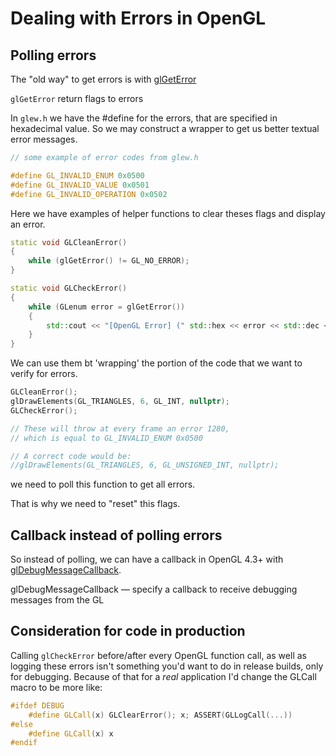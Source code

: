 # Dealing with Errors in OpenGL

## Polling errors

The "old way" to get errors is with [glGetError](http://docs.gl/gl4/glGetError)

```glGetError``` return flags to errors

In ```glew.h``` we have the #define for the errors, that are specified in hexadecimal value. So we may construct a wrapper to get us better textual error messages.

```cpp
// some example of error codes from glew.h

#define GL_INVALID_ENUM 0x0500
#define GL_INVALID_VALUE 0x0501
#define GL_INVALID_OPERATION 0x0502
```

Here we have examples of helper functions to clear theses flags and display an error.

```cpp
static void GLCleanError()
{
	while (glGetError() != GL_NO_ERROR);
}

static void GLCheckError()
{
	while (GLenum error = glGetError())
	{
		std::cout << "[OpenGL Error] (" std::hex << error << std::dec << ")" << std::endl;
	}    
}
```

We can use them bt 'wrapping' the portion of the code that we want to verify for errors.

```cpp
GLCleanError();
glDrawElements(GL_TRIANGLES, 6, GL_INT, nullptr);
GLCheckError();

// These will throw at every frame an error 1280,
// which is equal to GL_INVALID_ENUM 0x0500

// A correct code would be:
//glDrawElements(GL_TRIANGLES, 6, GL_UNSIGNED_INT, nullptr);

```

we need to poll this function to get all errors.

That is why we need to "reset" this flags.

## Callback instead of polling errors

So instead of polling, we can have a callback in OpenGL 4.3+ with [glDebugMessageCallback](http://docs.gl/gl4/glDebugMessageCallback).

glDebugMessageCallback — specify a callback to receive debugging messages from the GL

## Consideration for code in production

Calling ```glCheckError``` before/after every OpenGL function call, as well as logging these errors isn't something you'd want to do in release builds, only for debugging. Because of that for a *real* application I'd change the GLCall macro to be more like:

```cpp
#ifdef DEBUG
    #define GLCall(x) GLClearError(); x; ASSERT(GLLogCall(...))
#else
    #define GLCall(x) x
#endif
```